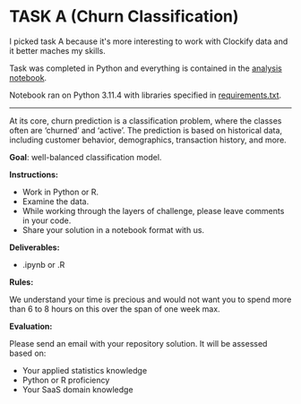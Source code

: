 # TASK A (Churn Classification)

I picked task A because it's more interesting to work with Clockify data and it better maches my skills. 

Task was completed in Python and everything is contained in the [analysis notebook](analysis.ipynb).

Notebook ran on Python 3.11.4 with libraries specified in [requirements.txt](requirements.txt).

---

At its core, churn prediction is a classification problem, where the classes often are ‘churned’ and ‘active’. The prediction is based on historical data, including customer behavior, demographics, transaction history, and more.

**Goal**: well-balanced classification model.

**Instructions:**

- Work in Python or R.
- Examine the data.
- While working through the layers of challenge, please leave comments in your code.
- Share your solution in a notebook format with us.
  
**Deliverables:**

- .ipynb or .R

**Rules:**

We understand your time is precious and would not want you to spend more than 6 to 8 hours on this over the span of one week max.

**Evaluation:**

Please send an email with your repository solution. It will be assessed based on:

- Your applied statistics knowledge
- Python or R proficiency
- Your SaaS domain knowledge

